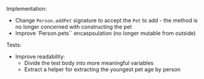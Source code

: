 Implementation:
- Change `Person.addPet` signature to accept the `Pet` to add - the method is no longer concerned with constructing the pet
- Improve `Person.pets`` encaspsulation (no longer mutable from outside)

Tests:
- Improve readability:
  - Divide the test body into more meaningful variables
  - Extract a helper for extracting the youngest pet age by person
